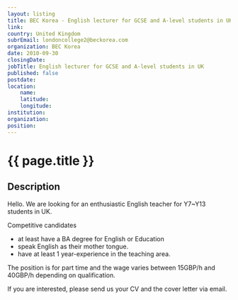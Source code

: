 ```yaml
---
layout: listing
title: BEC Korea - English lecturer for GCSE and A-level students in UK
link:
country: United Kingdom
subrEmail: londoncollege2@beckorea.com
organization: BEC Korea 
date: 2010-09-30
closingDate: 
jobTitle: English lecturer for GCSE and A-level students in UK
published: false
postdate:
location:
	name: 
	latitude: 
	longitude: 
institution: 
organization: 
position: 
--- 
```



# {{ page.title }}

## Description

Hello.
We are looking for an enthusiastic English teacher for Y7~Y13 students in UK. 

Competitive candidates 
  - at least have a BA degree for English or Education
  - speak English as their mother tongue. 
  - have at least 1 year-experience in the teaching area.
  
The position is for part time and the wage varies between 15GBP/h and 40GBP/h depending on qualification. 

If you are interested, please send us your CV and the cover letter via email.
  
